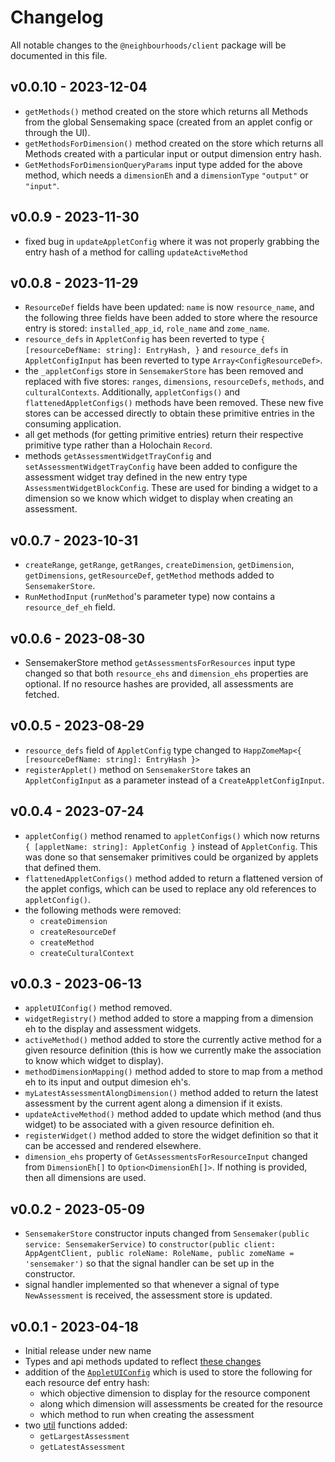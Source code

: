 # Changelog
All notable changes to the `@neighbourhoods/client` package will be documented in this file.

## v0.0.10 - 2023-12-04
- `getMethods()` method created on the store which returns all Methods from the global Sensemaking space (created from an applet config or through the UI).
- `getMethodsForDimension()` method created on the store which returns all Methods created with a particular input or output dimension entry hash.
- `GetMethodsForDimensionQueryParams` input type added for the above method, which needs a `dimensionEh` and a `dimensionType` `"output"` or `"input"`.
## v0.0.9 - 2023-11-30
- fixed bug in `updateAppletConfig` where it was not properly grabbing the entry hash of a method for calling `updateActiveMethod`
## v0.0.8 - 2023-11-29
- `ResourceDef` fields have been updated: `name` is now `resource_name`, and the following three fields have been added to store where the resource entry is stored: `installed_app_id`, `role_name` and `zome_name`. 
- `resource_defs` in `AppletConfig` has been reverted to type `{ [resourceDefName: string]: EntryHash, }` and `resource_defs` in `AppletConfigInput` has been reverted to type `Array<ConfigResourceDef>`.
- the `_appletConfigs` store in `SensemakerStore` has been removed and replaced with five stores: `ranges`, `dimensions`, `resourceDefs`, `methods`, and `culturalContexts`. Additionally, `appletConfigs()` and `flattenedAppletConfigs()` methods have been removed. These new five stores can be accessed directly to obtain these primitive entries in the consuming application.
- all get methods (for getting primitive entries) return their respective primitive type rather than a Holochain `Record`.
- methods `getAssessmentWidgetTrayConfig` and `setAssessmentWidgetTrayConfig` have been added to configure the assessment widget tray defined in the new entry type `AssessmentWidgetBlockConfig`. These are used for binding a widget to a dimension so we know which widget to display when creating an assessment.
## v0.0.7 - 2023-10-31
- `createRange`, `getRange`, `getRanges`, `createDimension`, `getDimension`, `getDimensions`, `getResourceDef`, `getMethod` methods added to `SensemakerStore`.
- `RunMethodInput` (`runMethod`'s parameter type) now contains a `resource_def_eh` field.
## v0.0.6 - 2023-08-30
- SensemakerStore method `getAssessmentsForResources` input type changed so that both `resource_ehs` and `dimension_ehs` properties are optional. If no resource hashes are provided, all assessments are fetched.
## v0.0.5 - 2023-08-29
- `resource_defs` field of `AppletConfig` type changed to `HappZomeMap<{ [resourceDefName: string]: EntryHash }>`
- `registerApplet()` method on `SensemakerStore` takes an `AppletConfigInput` as a parameter instead of a `CreateAppletConfigInput`.
## v0.0.4 - 2023-07-24
- `appletConfig()` method renamed to `appletConfigs()` which now returns `{ [appletName: string]: AppletConfig }` instead of `AppletConfig`. This was done so that sensemaker primitives could be organized by applets that defined them.
- `flattenedAppletConfigs()` method added to return a flattened version of the applet configs, which can be used to replace any old references to `appletConfig()`.
- the following methods were removed:
    - `createDimension`
    - `createResourceDef`
    - `createMethod`
    - `createCulturalContext`
## v0.0.3 - 2023-06-13
- `appletUIConfig()` method removed.
- `widgetRegistry()` method added to store a mapping from a dimension eh to the display and assessment widgets.
- `activeMethod()` method added to store the currently active method for a given resource definition (this is how we currently make the association to know which widget to display).
- `methodDimensionMapping()` method added to store to map from a method eh to its input and output dimesion eh's.
- `myLatestAssessmentAlongDimension()` method added to return the latest assessment by the current agent along a dimension if it exists.
- `updateActiveMethod()` method added to update which method (and thus widget) to be associated with a given resource definition eh.
- `registerWidget()` method added to store the widget definition so that it can be accessed and rendered elsewhere.
- `dimension_ehs` property of `GetAssessmentsForResourceInput` changed from `DimensionEh[]` to `Option<DimensionEh[]>`. If nothing is provided, then all dimensions are used.
## v0.0.2 - 2023-05-09
- `SensemakerStore` constructor inputs changed from `Sensemaker(public service: SensemakerService)` to `constructor(public client: AppAgentClient, public roleName: RoleName, public zomeName = 'sensemaker')` so that the signal handler can be set up in the constructor.
- signal handler implemented so that whenever a signal of type `NewAssessment` is received, the assessment store is updated.
## v0.0.1 - 2023-04-18
- Initial release under new name
- Types and api methods updated to reflect [these changes](../CHANGELOG.md#v006-alpha---2023-04-18)
- addition of the [`AppletUIConfig`](./src/applet.ts) which is used to store the following for each resource def entry hash:
    - which objective dimension to display for the resource component
    - along which dimension will assessments be created for the resource
    - which method to run when creating the assessment
- two [util](./src/utils.ts) functions added: 
    - `getLargestAssessment`
    - `getLatestAssessment`